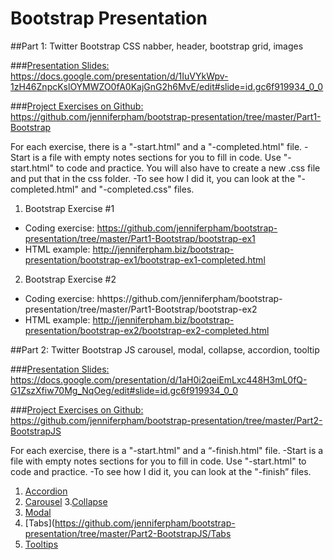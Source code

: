 # Bootstrap Presentation

##Part 1: Twitter Bootstrap CSS
nabber, header, bootstrap grid, images

###[Presentation Slides:](https://docs.google.com/presentation/d/1IuVYkWpv-1zH46ZnpcKslOYMWZO0fA0KajGnG2h6MvE/edit#slide=id.gc6f919934_0_0)
https://docs.google.com/presentation/d/1IuVYkWpv-1zH46ZnpcKslOYMWZO0fA0KajGnG2h6MvE/edit#slide=id.gc6f919934_0_0

###[Project Exercises on Github:](https://github.com/jenniferpham/bootstrap-presentation/tree/master/Part1-Bootstrap)
https://github.com/jenniferpham/bootstrap-presentation/tree/master/Part1-Bootstrap

For each exercise, there is a "-start.html" and a "-completed.html" file.
  -Start is a file with empty notes sections for you to fill in code.  Use "-start.html" to code and practice. You will also have to create a new .css file and put that in the css folder.
  -To see how I did it, you can look at the "-completed.html" and "-completed.css" files.

1. Bootstrap Exercise #1
  - Coding exercise: https://github.com/jenniferpham/bootstrap-presentation/tree/master/Part1-Bootstrap/bootstrap-ex1
  - HTML example: http://jenniferpham.biz/bootstrap-presentation/bootstrap-ex1/bootstrap-ex1-completed.html
2. Bootstrap Exercise #2
  - Coding exercise: hhttps://github.com/jenniferpham/bootstrap-presentation/tree/master/Part1-Bootstrap/bootstrap-ex2
  - HTML example: http://jenniferpham.biz/bootstrap-presentation/bootstrap-ex2/bootstrap-ex2-completed.html


##Part 2: Twitter Bootstrap JS
carousel, modal, collapse, accordion, tooltip

###[Presentation Slides:](https://docs.google.com/presentation/d/1aH0i2qeiEmLxc448H3mL0fQ-G1ZszXfiw70Mg_NqOeg/edit#slide=id.gc6f919934_0_0)
https://docs.google.com/presentation/d/1aH0i2qeiEmLxc448H3mL0fQ-G1ZszXfiw70Mg_NqOeg/edit#slide=id.gc6f919934_0_0

###[Project Exercises on Github:](https://github.com/jenniferpham/bootstrap-presentation/tree/master/Part2-BootstrapJS)
https://github.com/jenniferpham/bootstrap-presentation/tree/master/Part2-BootstrapJS

For each exercise, there is a "-start.html" and a “-finish.html" file.
  -Start is a file with empty notes sections for you to fill in code.  Use "-start.html" to code and practice.
  -To see how I did it, you can look at the "-finish” files.

1. [Accordion](https://github.com/jenniferpham/bootstrap-presentation/tree/master/Part2-BootstrapJS/Accordion)
2. [Carousel](https://github.com/jenniferpham/bootstrap-presentation/tree/master/Part2-BootstrapJS/Carousel)
3.[Collapse](https://github.com/jenniferpham/bootstrap-presentation/tree/master/Part2-BootstrapJS/Collapse)
4. [Modal](https://github.com/jenniferpham/bootstrap-presentation/tree/master/Part2-BootstrapJS/Modal)
5. [Tabs](https://github.com/jenniferpham/bootstrap-presentation/tree/master/Part2-BootstrapJS/Tabs
6. [Tooltips](https://github.com/jenniferpham/bootstrap-presentation/tree/master/Part2-BootstrapJS/Tooltip)

